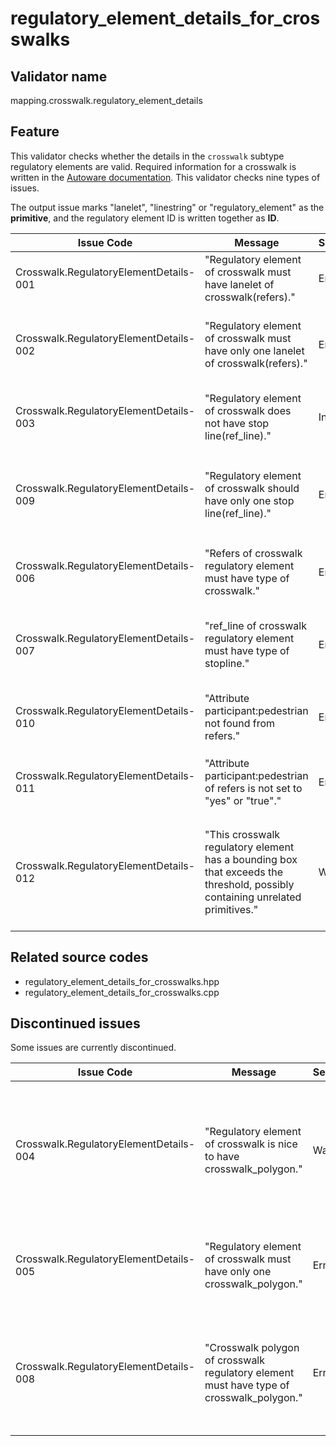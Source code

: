 # regulatory_element_details_for_crosswalks

## Validator name

mapping.crosswalk.regulatory_element_details

## Feature

This validator checks whether the details in the `crosswalk` subtype regulatory elements are valid.
Required information for a crosswalk is written in the [Autoware documentation](https://autowarefoundation.github.io/autoware-documentation/main/design/autoware-architecture/map/map-requirements/vector-map-requirements-overview/category_crosswalk/#vm-05-01-crosswalks-across-the-road).
This validator checks nine types of issues.

The output issue marks "lanelet", "linestring" or "regulatory_element" as the **primitive**, and the regulatory element ID is written together as **ID**.

| Issue Code                             | Message                                                                            | Severity | Primitive          | Description                                                                                                       | Approach                                                                                                                        |
| -------------------------------------- | ---------------------------------------------------------------------------------- | -------- | ------------------ | ----------------------------------------------------------------------------------------------------------------- | ------------------------------------------------------------------------------------------------------------------------------- |
| Crosswalk.RegulatoryElementDetails-001 | "Regulatory element of crosswalk must have lanelet of crosswalk(refers)."          | Error    | regulatory element | There is a `crosswalk` subtype regulatory element that has no `refers`es.                                         | Write `refers` referring to a `crosswalk` subtype lanelet in the regulatory element                                             |
| Crosswalk.RegulatoryElementDetails-002 | "Regulatory element of crosswalk must have only one lanelet of crosswalk(refers)." | Error    | regulatory element | There is a `crosswalk` subtype regulatory element that has multiple `refers`es.                                   | A `crosswalk` subtype regulatory element can have only one `refers`. Remove the `refers` that is not a crosswalk lanelet.       |
| Crosswalk.RegulatoryElementDetails-003 | "Regulatory element of crosswalk does not have stop line(ref_line)."               | Info     | regulatory element | There is a `crosswalk` subtype regulatory element that has no `ref_line`s                                         | Generally, there should be a stop line for the crosswalk. Be sure that the stop line exists or doesn't.                         |
| Crosswalk.RegulatoryElementDetails-009 | "Regulatory element of crosswalk should have only one stop line(ref_line)."        | Error    | regulatory element | There is a `crosswalk` subtype regulatory element that has multiple `ref_line`s which should be only one.         | Remove other `ref_lines` and create regulatory elements that refers to the same `crosswalk subtype` lanelet for each stop line. |
| Crosswalk.RegulatoryElementDetails-006 | "Refers of crosswalk regulatory element must have type of crosswalk."              | Error    | lanelet            | There is a `crosswalk` subtype regulatory element whose `refers` is not a `crosswalk` subtype lanelet.            | Check that the `refers` is a `crosswalk` subtype lanelet                                                                        |
| Crosswalk.RegulatoryElementDetails-007 | "ref_line of crosswalk regulatory element must have type of stopline."             | Error    | linestring         | There is a `crosswalk` subtype regulatory element whose `ref_line` is not a `stop_line` type linestring.          | Check that the `ref_line` is a `stop_line` type linestring                                                                      |
| Crosswalk.RegulatoryElementDetails-010 | "Attribute participant:pedestrian not found from refers."                          | Error    | lanelet            | The `refers` lanelet (crosswalk lanelet) doesn't have an attribute `participant:pedestrian`.                      | Add the attribute `participant:pedestrian` to the lanelet and set the value to `yes` or `true`.                                 |
| Crosswalk.RegulatoryElementDetails-011 | "Attribute participant:pedestrian of refers is not set to "yes" or "true"."        | Error    | lanelet            | The attribute `participant:pedestrian` of the `refers` lanelet (crosswalk lanelet) is not set to `yes` or `true`. | Set the attribute `participant:pedestrian` of the crosswalk lanelet to `yes` or `true`.                                         |
| Crosswalk.RegulatoryElementDetails-012 | "This crosswalk regulatory element has a bounding box that exceeds the threshold, possibly containing unrelated primitives." | Warning  | regulatory element | The bounding box of all primitives in the regulatory element exceeds the configured threshold, indicating possible unrelated primitives. | Review the regulatory element to ensure all referenced primitives (refers, ref_lines, crosswalk_polygons) are actually related to this crosswalk. Remove any unrelated primitives. |

## Related source codes

- regulatory_element_details_for_crosswalks.hpp
- regulatory_element_details_for_crosswalks.cpp

## Discontinued issues

Some issues are currently discontinued.

| Issue Code                             | Message                                                                                  | Severity | Primitive          | Description                                                                                                                                       | Approach                                                                                                                                                                  |
| -------------------------------------- | ---------------------------------------------------------------------------------------- | -------- | ------------------ | ------------------------------------------------------------------------------------------------------------------------------------------------- | ------------------------------------------------------------------------------------------------------------------------------------------------------------------------- |
| Crosswalk.RegulatoryElementDetails-004 | "Regulatory element of crosswalk is nice to have crosswalk_polygon."                     | Warning  | regulatory element | There is a `crosswalk` subtype regulatory element that has no `crosswalk_polygon`s. (Removed in version 1.1.0)                                    | It is recommended to surround a crosswalk with a `crosswalk_polygon`. Create one and add a `crosswalk_polygon` role member to the regulatory element with the polygon ID. |
| Crosswalk.RegulatoryElementDetails-005 | "Regulatory element of crosswalk must have only one crosswalk_polygon."                  | Error    | regulatory element | There is a `crosswalk` subtype regulatory element that has multiple `crosswalk_polygon`s. (Removed in version 1.1.0)                              | Only one `crosswalk_polygon` is allowed per crosswalk. Remove the unnecessary ones.                                                                                       |
| Crosswalk.RegulatoryElementDetails-008 | "Crosswalk polygon of crosswalk regulatory element must have type of crosswalk_polygon." | Error    | polygon            | There is a `crosswalk` subtype regulatory element whose `crosswalk_polygon` is not a `crosswalk_polygon` type polygon. (Removed in version 1.1.0) | Check that the `crosswalk_polygon` mentioned in the regulatory element refers to a `crosswalk_polygon` type area.                                                         |
